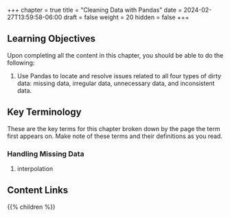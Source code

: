 +++
chapter = true
title = "Cleaning Data with Pandas"
date = 2024-02-27T13:59:58-06:00
draft = false
weight = 20
hidden = false
+++

## Learning Objectives

Upon completing all the content in this chapter, you should be able to do the following:

1. Use Pandas to locate and resolve issues related to all four types of dirty data: missing data, irregular data, unnecessary data, and inconsistent data.

## Key Terminology

These are the key terms for this chapter broken down by the page the term first appears on. Make note of these terms and their definitions as you read.

### Handling Missing Data

1. interpolation

## Content Links

{{% children %}}
